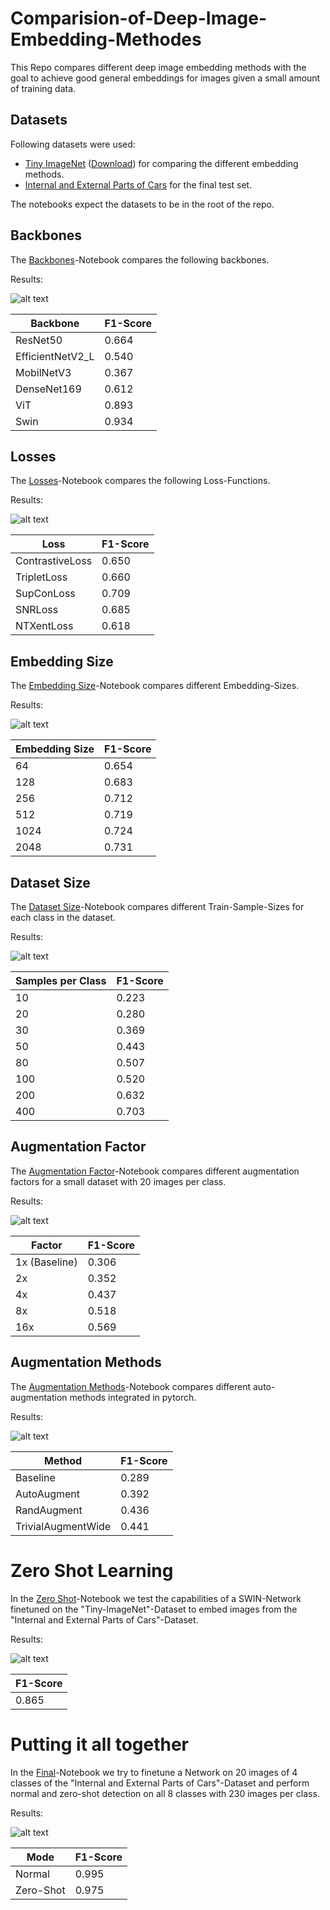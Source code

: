 # Comparision-of-Deep-Image-Embedding-Methodes
This Repo compares different deep image embedding methods with the goal to achieve good general embeddings for images given a small amount of training data.

## Datasets
Following datasets were used:

- [Tiny ImageNet](https://www.kaggle.com/c/tiny-imagenet) ([Download](http://cs231n.stanford.edu/tiny-imagenet-200.zip)) for comparing the different embedding methods.
- [Internal and External Parts of Cars](https://www.kaggle.com/datasets/hamedahangari/internal-and-external-parts-of-cars) for the final test set.

The notebooks expect the datasets to be in the root of the repo.

## Backbones
The [Backbones](Backbones.ipynb)-Notebook compares the following backbones.

Results:

![alt text](plots/backbones.png)

| Backbone  |  F1-Score|
|---|---|
|ResNet50   |  0.664 |
|EfficientNetV2_L   | 0.540  | 
|MobilNetV3   | 0.367   |
|DenseNet169   | 0.612   |
|ViT    | 0.893   |
|Swin    | 0.934   |



## Losses
The [Losses](Losses.ipynb)-Notebook compares the following Loss-Functions.

Results:

![alt text](plots/losses.png)

| Loss  |  F1-Score|
|---|---|
|ContrastiveLoss   |  0.650 |
|TripletLoss    | 0.660  | 
|SupConLoss    | 0.709   |
|SNRLoss    | 0.685   |
|NTXentLoss     | 0.618   |



## Embedding Size
The [Embedding Size](EmbeddingSize.ipynb)-Notebook compares different Embedding-Sizes.

Results:

![alt text](plots/embedding_size.png)

| Embedding Size  |  F1-Score|
|---|---|
|64 |  0.654 |
|128     | 0.683 | 
|256     | 0.712   |
|512     | 0.719   |
|1024      | 0.724   |
|2048       | 0.731   |



## Dataset Size
The [Dataset Size](DatasetSize.ipynb)-Notebook compares different Train-Sample-Sizes for each class in the dataset.

Results:

![alt text](plots/dataset_size.png)

| Samples per Class  |  F1-Score|
|---|---|
|10  |  0.223 |
|20      | 0.280 | 
|30      | 0.369   |
|50      | 0.443   |
|80       | 0.507   |
|100        | 0.520   |
|200        | 0.632   |
|400       | 0.703   |



## Augmentation Factor
The [Augmentation Factor](AugmentationSize.ipynb)-Notebook compares different augmentation factors for a small dataset with 20 images per class.

Results:

![alt text](plots/augmentation_size.png)

| Factor  |  F1-Score|
|---|---|
|1x (Baseline) |  0.306 |
|2x      | 0.352 | 
|4x      | 0.437   |
|8x      | 0.518   |
|16x       | 0.569  |



## Augmentation Methods
The [Augmentation Methods](AugmentationMethods.ipynb)-Notebook compares different auto-augmentation methods integrated in pytorch.

Results:

![alt text](plots/augmentation_methods.png)


| Method  |  F1-Score|
|---|---|
|Baseline |  0.289 |
|AutoAugment  | 0.392  | 
|RandAugment  | 0.436   |
|TrivialAugmentWide  | 0.441   |


# Zero Shot Learning
In the [Zero Shot](ZeroShot.ipynb)-Notebook we test the capabilities of a SWIN-Network finetuned on the "Tiny-ImageNet"-Dataset to embed images from the "Internal and External Parts of Cars"-Dataset.

Results:

![alt text](plots/zero_shot_embeddings.png)

|  F1-Score|
|---|
| 0.865 |

# Putting it all together
In the [Final](Putting_It_All_Together.ipynb)-Notebook we try to finetune a Network on 20 images of 4 classes of the "Internal and External Parts of Cars"-Dataset and perform normal and zero-shot detection on all 8 classes with 230 images per class.


Results:

![alt text](plots/final.png)

| Mode |F1-Score|
|---|---|
|Normal | 0.995 |
|Zero-Shot | 0.975 |



